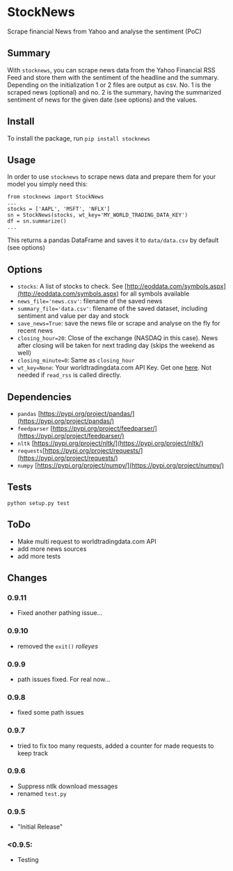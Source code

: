 # StockNews
Scrape financial News from Yahoo and analyse the sentiment (PoC)

## Summary
With `stocknews`, you can scrape news data from the Yahoo Financial RSS Feed and store them with the sentiment of the headline and the summary.
Depending on the initialization 1 or 2 files are output as csv. No. 1 is the scraped news (optional) and no. 2 is the summary, having the summarized sentiment of news for the given date (see options) and the values.

## Install
To install the package, run `pip install stocknews`

## Usage
In order to use `stocknews` to scrape news data and prepare them for your model you simply need this:

```
from stocknews import StockNews
...
stocks = ['AAPL', 'MSFT', 'NFLX']
sn = StockNews(stocks, wt_key='MY_WORLD_TRADING_DATA_KEY')
df = sn.summarize()
...
```

This returns a pandas DataFrame and saves it to `data/data.csv` by default (see options)

## Options
* `stocks`: A list of stocks to check. See  [http://eoddata.com/symbols.aspx](http://eoddata.com/symbols.aspx) for all symbols available
* `news_file='news.csv'`: filename of the saved news
* `summary_file='data.csv'`: filename of the saved dataset, including sentiment and value per day and stock
* `save_news=True`: save the news file or scrape and analyse on the fly for recent news
* `closing_hour=20`: Close of the exchange (NASDAQ in this case). News after closing will be taken for next trading day (skips the weekend as well)
* `closing_minute=0`: Same as `closing_hour`
* `wt_key=None`: Your worldtradingdata.com API Key. Get one [here](https://www.worldtradingdata.com/). Not needed if `read_rss` is called directly.

## Dependencies
* `pandas` [https://pypi.org/project/pandas/](https://pypi.org/project/pandas/)
* `feedparser` [https://pypi.org/project/feedparser/](https://pypi.org/project/feedparser/)
* `nltk` [https://pypi.org/project/nltk/](https://pypi.org/project/nltk/)
* `requests`[https://pypi.org/project/requests/](https://pypi.org/project/requests/)
* `numpy` [https://pypi.org/project/numpy/](https://pypi.org/project/numpy/)

## Tests
`python setup.py test`

## ToDo
* Make multi request to worldtradingdata.com API
* add more news sources
* add more tests

## Changes

### 0.9.11
* Fixed another pathing issue...

### 0.9.10
* removed the  `exit()` *rolleyes*

### 0.9.9
* path issues fixed. For real now...

### 0.9.8
* fixed some path issues

### 0.9.7
* tried to fix too many requests, added a counter for made requests to keep track

### 0.9.6
* Suppress ntlk download messages
* renamed `test.py`

### 0.9.5
* "Initial Release"

### <0.9.5:
* Testing






